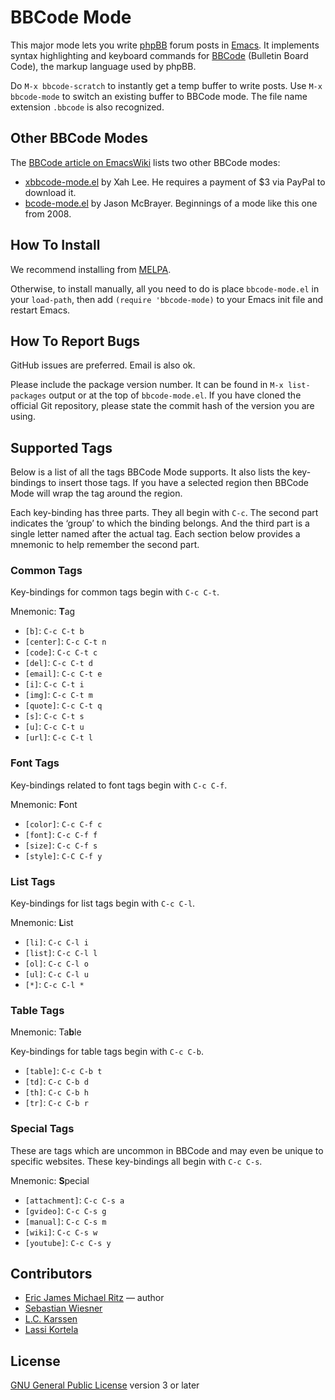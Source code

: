 BBCode Mode
===========

This major mode lets you write [phpBB][phpbb] forum posts in
[Emacs][emacs]. It implements syntax highlighting and keyboard
commands for [BBCode][bbc] (Bulletin Board Code), the markup language
used by phpBB.

Do `M-x bbcode-scratch` to instantly get a temp buffer to write
posts. Use `M-x bbcode-mode` to switch an existing buffer to BBCode
mode. The file name extension `.bbcode` is also recognized.

Other BBCode Modes
------------------

The [BBCode article on EmacsWiki][ew-bbcode] lists two other BBCode
modes:

* [xbbcode-mode.el][xbbcode-mode] by Xah Lee. He requires a payment of
  $3 via PayPal to download it.
* [bcode-mode.el][bcode-mode] by Jason McBrayer. Beginnings of a mode
  like this one from 2008.


How To Install
--------------

We recommend installing from [MELPA][melpa].

Otherwise, to install manually, all you need to do is place
`bbcode-mode.el` in your `load-path`, then add `(require
'bbcode-mode)` to your Emacs init file and restart Emacs.


How To Report Bugs
------------------

GitHub issues are preferred. Email is also ok.

Please include the package version number. It can be found in `M-x
list-packages` output or at the top of `bbcode-mode.el`. If you have
cloned the official Git repository, please state the commit hash of
the version you are using.


Supported Tags
--------------

Below is a list of all the tags BBCode Mode supports.  It also lists
the key-bindings to insert those tags.  If you have a selected region
then BBCode Mode will wrap the tag around the region.

Each key-binding has three parts.  They all begin with `C-c`.  The
second part indicates the ‘group’ to which the binding belongs.  And
the third part is a single letter named after the actual tag.  Each
section below provides a mnemonic to help remember the second part.

### Common Tags ###

Key-bindings for common tags begin with `C-c C-t`.

Mnemonic: <strong>T</strong>ag

* `[b]`: `C-c C-t b`
* `[center]`: `C-c C-t n`
* `[code]`: `C-c C-t c`
* `[del]`: `C-c C-t d`
* `[email]`: `C-c C-t e`
* `[i]`: `C-c C-t i`
* `[img]`: `C-c C-t m`
* `[quote]`: `C-c C-t q`
* `[s]`: `C-c C-t s`
* `[u]`: `C-c C-t u`
* `[url]`: `C-c C-t l`

### Font Tags ###

Key-bindings related to font tags begin with `C-c C-f`.

Mnemonic: <strong>F</strong>ont

* `[color]`: `C-c C-f c`
* `[font]`: `C-c C-f f`
* `[size]`: `C-c C-f s`
* `[style]`: `C-C C-f y`

### List Tags ###

Key-bindings for list tags begin with `C-c C-l`.

Mnemonic: <strong>L</strong>ist

* `[li]`: `C-c C-l i`
* `[list]`: `C-c C-l l`
* `[ol]`: `C-c C-l o`
* `[ul]`: `C-c C-l u`
* `[*]`: `C-c C-l *`

### Table Tags ###

Mnemonic: Ta<strong>b</strong>le

Key-bindings for table tags begin with `C-c C-b`.

* `[table]`: `C-c C-b t`
* `[td]`: `C-c C-b d`
* `[th]`: `C-c C-b h`
* `[tr]`: `C-c C-b r`

### Special Tags ###

These are tags which are uncommon in BBCode and may even be unique to
specific websites.  These key-bindings all begin with `C-c C-s`.

Mnemonic: <strong>S</strong>pecial

* `[attachment]`: `C-c C-s a`
* `[gvideo]`: `C-c C-s g`
* `[manual]`: `C-c C-s m`
* `[wiki]`: `C-c C-s w`
* `[youtube]`: `C-c C-s y`


Contributors
------------

* [Eric James Michael Ritz](https://github.com/ejmr/) &mdash; author
* [Sebastian Wiesner](https://github.com/lunaryorn)
* [L.C. Karssen](https://github.com/lckarssen)
* [Lassi Kortela](https://github.com/lassik)


License
-------

[GNU General Public License][gpl] version 3 or later



[phpbb]: https://www.phpbb.com/
[bbc]: http://bbcode.org/
[bcode-mode]: https://bitbucket.org/jfm/emacs-bbcode/
[emacs]: http://www.gnu.org/software/emacs/
[ew-bbcode]: http://www.emacswiki.org/emacs/BbCode
[gpl]: http://www.gnu.org/copyleft/gpl.html
[melpa]: https://melpa.org/#/?q=bbcode-mode
[xbbcode-mode]: http://xahlee.org/emacs/xbbcode-mode.html
